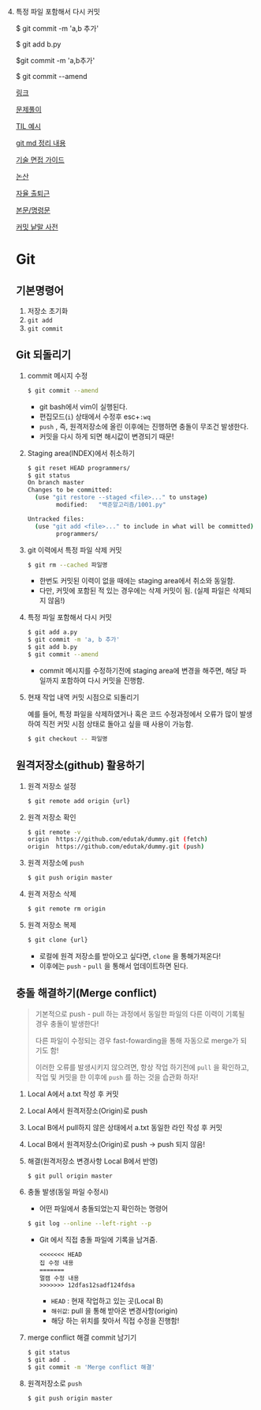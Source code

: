 4. 특정 파일 포함해서 다시 커밋 

   $ git commit -m 'a,b 추가'

   $ git add b.py

   $git commit -m 'a,b추가'

   $ git commit --amend

   [링크](https://github.com/minwooDB)

   [문제풀이](https://github.com/minwooDB)

   [TIL 예시](https://github.com/edutak/algorithms)

   [git md 정리 내용](https://gist.github.com/edutak/0b3ec40bdecbc9bad074e8df1e5a7998)

   [기술 면접 가이드](https://github.com/JaeYeopHan/Interview_Question_for_Beginner)

   [논산](https://github.com/krta2/awesome-nonsan)

   [자율 출퇴근](https://github.com/milooy/remote-or-flexible-work-company-in-korea)

   [본문/명령문](https://meetup.toast.com/posts/106)

   [커밋 낱말 사전](https://blog.ull.im/engineering/2019/03/10/logs-on-git.html)

   # Git 

   ## 기본명령어

   1. 저장소 초기화
   2. `git add`
   3. `git commit`

   

   ## Git 되돌리기

   1. commit 메시지 수정

      ```bash
      $ git commit --amend
      ```

      - git bash에서 vim이 실행된다. 
      - 편집모드(`i`) 상태에서 수정후 esc+`:wq`
      - `push` , 즉, 원격저장소에 올린 이후에는 진행하면 충돌이 무조건 발생한다.
      - 커밋을 다시 하게 되면 해시값이 변경되기 때문!

   2. Staging area(INDEX)에서 취소하기

      ```bash
      $ git reset HEAD programmers/
      $ git status
      On branch master
      Changes to be committed:
        (use "git restore --staged <file>..." to unstage)
              modified:   "백준알고리즘/1001.py"
      
      Untracked files:
        (use "git add <file>..." to include in what will be committed)
              programmers/
      
      ```

   3. git 이력에서 특정 파일 삭제 커밋

      ```bash
      $ git rm --cached 파일명
      ```

      - 한번도 커밋된 이력이 없을 때에는 staging area에서 취소와 동일함.
      - 다만, 커밋에 포함된 적 있는 경우에는 삭제 커밋이 됨. (실제 파일은 삭제되지 않음!)

   4. 특정 파일 포함해서 다시 커밋

      ```bash
      $ git add a.py
      $ git commit -m 'a, b 추가'
      $ git add b.py
      $ git commit --amend
      ```

      - commit 메시지를 수정하기전에 staging area에 변경을 해주면, 해당 파일까지 포함하여 다시 커밋을 진행함.

   5. 현재 작업 내역 커밋 시점으로 되돌리기

      예를 들어, 특정 파일을 삭제하였거나 혹은 코드 수정과정에서 오류가 많이 발생하여 직전 커밋 시점 상태로 돌아고 싶을 때 사용이 가능함.

      ```bash
      $ git checkout -- 파일명
      ```

   ## 원격저장소(github) 활용하기

   1. 원격 저장소 설정

      ```bash
      $ git remote add origin {url}
      ```

   2. 원격 저장소 확인

      ```bash
      $ git remote -v
      origin  https://github.com/edutak/dummy.git (fetch)
      origin  https://github.com/edutak/dummy.git (push)
      
      ```

   3. 원격 저장소에 `push`

      ```bash
      $ git push origin master
      ```

   4. 원격 저장소 삭제

      ```bash
      $ git remote rm origin
      ```

   5. 원격 저장소 복제

      ```bash
      $ git clone {url}
      ```

      - 로컬에 원격 저장소를 받아오고 싶다면, `clone` 을 통해가져온다!
      - 이후에는 `push` - `pull` 을 통해서 업데이트하면 된다.

   ## 충돌 해결하기(Merge conflict)

   > 기본적으로 push - pull 하는 과정에서 동일한 파일의 다른 이력이 기록될 경우 충돌이 발생한다!
   >
   > 다른 파일이 수정되는 경우 fast-fowarding을 통해 자동으로 merge가 되기도 함!
   >
   > 이러한 오류를 발생시키지 않으려면, 항상 작업 하기전에 `pull` 을 확인하고, 작업 및 커밋을 한 이후에 `push` 를 하는 것을 습관화 하자!

   1. Local A에서 a.txt 작성 후 커밋

   2. Local A에서 원격저장소(Origin)로 push

   3. Local B에서 pull하지 않은 상태에서 a.txt 동일한 라인 작성 후 커밋

   4. Local B에서 원격저장소(Origin)로 push -> push 되지 않음!

   5. 해결(원격저장소 변경사항 Local B에서 반영)

      ```bash
      $ git pull origin master
      ```

   6. 충돌 발생(동일 파일 수정시)

      - 어떤 파일에서 충돌되었는지 확인하는 명령어

      ```bash
      $ git log --online --left-right --p
      ```

      - Git 에서 직접 충돌 파일에 기록을 남겨줌.

        ```
        <<<<<<< HEAD
        집 수정 내용
        =======
        멀캠 수정 내용
        >>>>>>> 12dfas12sadf124fdsa
        
        ```

        - `HEAD` : 현재 작업하고 있는 곳(Local B)
        - `해쉬값`: pull 을 통해 받아온 변경사항(origin)
        - 해당 하는 위치를 찾아서 직접 수정을 진행함!

   7. merge conflict 해결 commit 남기기

      ```bash
      $ git status
      $ git add .
      $ git commit -m 'Merge conflict 해결'
      ```

   8. 원격저장소로 `push`

      ```bash
      $ git push origin master
      ```

      